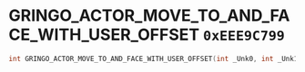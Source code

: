 # GRINGO_ACTOR_MOVE_TO_AND_FACE_WITH_USER_OFFSET `0xEEE9C799`

```cpp
int GRINGO_ACTOR_MOVE_TO_AND_FACE_WITH_USER_OFFSET(int _Unk0, int _Unk1, int _Unk2, int _Unk3, int _Unk4, int _Unk5, int _Unk6, int _Unk7, int _Unk8, int _Unk9);
```
